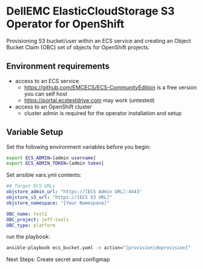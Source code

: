 # DellEMC ElasticCloudStorage S3 Operator for OpenShift

Provisioning S3 bucket/user within an ECS service and creating an Object Bucket Claim (OBC) set of objects for OpenShift projects.

## Environment requirements

- access to an ECS service
  - <https://github.com/EMCECS/ECS-CommunityEdition> is a free version you can self host
  - <https://portal.ecstestdrive.com> may work (untested)
- access to an OpenShift cluster
  - cluster admin is required for the operator installation and setup

## Variable Setup

Set the following environment variables before you begin:

``` bash
export ECS_ADMIN=[admin username]
export ECS_ADMIN_TOKEN=[admin token]
```

Set ansible vars.yml contents:

``` yaml
## Target ECS URLs
objstore_admin_url: "https://[ECS Admin URL]:4443"
objstore_s3_url: "https://[ECS S3 URL]"
objstore_namespace: "[Your Namespace]"

OBC_name: test2
OBC_project: jeff-tools
OBC_type: platform
```

run the playbook:

``` bash
ansible-playbook ecs_bucket.yaml -e action="[provision|deprovision]"
```

Next Steps: Create secret and configmap
